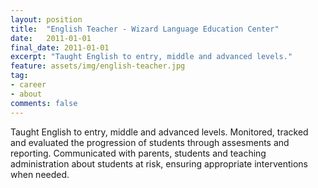 ```yaml
---
layout: position
title:  "English Teacher - Wizard Language Education Center"
date:   2011-01-01
final_date: 2011-01-01
excerpt: "Taught English to entry, middle and advanced levels."
feature: assets/img/english-teacher.jpg
tag:
- career
- about
comments: false
---
```


Taught English to entry, middle and advanced levels. Monitored, tracked and evaluated the progression of students through assesments and reporting.
Communicated with parents, students and teaching administration about students at risk, ensuring appropriate interventions when needed.